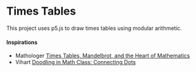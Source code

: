 # Times Tables

This project uses p5.js to draw times tables using modular arithmetic.

#### Inspirations
 - Mathologer [Times Tables, Mandelbrot, and the Heart of Mathematics](https://youtu.be/qhbuKbxJsk8)
 - Vihart [Doodling in Math Class: Connecting Dots](https://youtu.be/v-pyuaThp-c)
